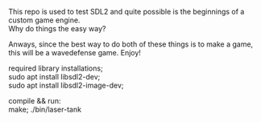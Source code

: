 This repo is used to test SDL2 and quite possible is the beginnings of a custom game engine.  
Why do things the easy way?  
  
Anways, since the best way to do both of these things is to make a game, this will be a wavedefense game. Enjoy!  
  
required library installations;  
sudo apt install libsdl2-dev;  
sudo apt install libsdl2-image-dev;  
  
compile && run:  
make; ./bin/laser-tank  

